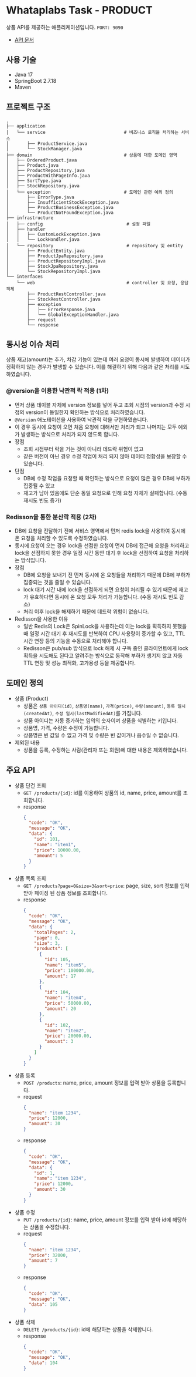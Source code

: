 # Whataplabs Task - PRODUCT
상품 API를 제공하는 애플리케이션입니다. ```PORT: 9090```
- [API 문서](http://localhost:9090/swagger-ui/index.html)

## 사용 기술
- Java 17
- SpringBoot 2.7.18
- Maven

## 프로젝트 구조
```
.
├── application
│   └── service                              # 비즈니스 로직을 처리하는 서비스
│       ├── ProductService.java
│       └── StockManager.java
├── domain                                   # 상품에 대한 도메인 영역
│   ├── OrderedProduct.java
│   ├── Product.java
│   ├── ProductRepository.java
│   ├── ProductWithPageInfo.java
│   ├── SortType.java
│   ├── StockRepository.java
│   └── exception                            # 도메인 관련 예외 정의
│       ├── ErrorType.java
│       ├── InsufficientStockException.java
│       ├── ProductBusinessException.java
│       └── ProductNotFoundException.java
├── infrastructure
│   ├── config                                # 설정 파일 
│   ├── handler
│   │   ├── CustomLockException.java
│   │   └── LockHandler.java
│   └── repository                            # repository 및 entity 
│       ├── ProductEntity.java
│       ├── ProductJpaRepository.java
│       ├── ProductRepositoryImpl.java
│       ├── StockJpaRepository.java
│       └── StockRepositoryImpl.java
└── interfaces
    └── web                                   # controller 및 요청, 응답 객체
        ├── ProductRestController.java
        ├── StockRestController.java
        ├── exception
        │   ├── ErrorResponse.java
        │   └── GlobalExceptionHandler.java
        ├── request
        └── response
```
## 동시성 이슈 처리
상품 재고(amount)는 추가, 차감 기능이 있는데 여러 요청이 동시에 발생하여 데이터가 정확하지 않는 경우가 발생할 수 있습니다.
이를 해결하기 위해 다음과 같은 처리를 시도하였습니다.

### @version을 이용한 낙관적 락 적용 (1차)
- 먼저 상품 테이블 자체에 version 정보를 넣어 두고 조회 시점의 version과 수정 시점의 version이 동일한지 확인하는 방식으로 처리하였습니다.
- ```@Version``` 애노테이션을 사용하여 낙관적 락을 구현하였습니다.
- 이 경우 동시에 요청이 오면 처음 요청에 대해서만 처리가 되고 나머지는 모두 예외가 발생하는 방식으로 처리가 되지 않도록 합니다.
- 장점
  - 조회 시점부터 락을 거는 것이 아니라 데드락 위험이 없고
  - 같은 버전이 아닌 경우 수정 작업이 처리 되지 않아 데이터 정합성을 보장할 수 있습니다.
- 단점
  - DB에 수정 작업을 요청할 때 확인하는 방식으로 요청이 많은 경우 DB에 부하가 집중될 수 있고
  - 재고가 남아 있음에도 단순 동일 요청으로 인해 요청 자체가 실패합니다. (수동 재시도 빈도 증가)

### Redisson을 통한 분산락 적용 (2차)
- DB에 요청을 전달하기 전에 서비스 영역에서 먼저 redis lock을 사용하여 동시에 온 요청을 처리할 수 있도록 수정하였습니다.
- 동시에 요청이 오는 경우 lock을 선점한 요청이 먼저 DB에 접근해 요청을 처리하고 lock을 선점하지 못한 경우 일정 시간 동안 대기 후 lock을 선점하여 요청을 처리하는 방식입니다.
- 장점
  - DB에 요청을 보내기 전 먼저 동시에 온 요청들을 처리하기 때문에 DB에 부하가 집중되는 것을 줄일 수 있습니다.
  - lock 대기 시간 내에 lock을 선점하게 되면 요청이 처리될 수 있기 때문에 재고가 유효하다면 동시에 온 요청 모두 처리가 가능합니다. (수동 재시도 빈도 감소)
  - 처리 이후 lock을 해제하기 때문에 데드락 위험이 없습니다.
- Redisson을 사용한 이유
  - 일반 Redis의 Lock은 SpinLock을 사용하는데 이는 lock을 획득하지 못했을 때 일정 시간 대기 후 재시도를 반복하여 CPU 사용량이 증가할 수 있고, TTL 시간 연장 등의 기능을 수동으로 처리해야 합니다.
  - Redisson은 pub/sub 방식으로 lock 해제 시 구독 중인 클라이언트에게 lock 획득을 시도해도 된다고 알려주는 방식으로 동작해 부하가 생기지 않고 자동 TTL 연장 및 성능 최적화, 고가용성 등을 제공합니다.

## 도메인 정의
- 상품 (Product)
  + 상품은 ```상품 아이디(id)```, ```상품명(name)```, ```가격(price)```, ```수량(amount)```, ```등록 일시(createdAt)```, ```수정 일시(lastModifiedAt)```를 가집니다.
  + 상품 아이디는 자동 증가하는 임의의 숫자이며 상품을 식별하는 키입니다.
  + 상품명, 가격, 수량은 수정이 가능합니다.
  + 상품명은 빈 값일 수 없고 가격 및 수량은 빈 값이거나 음수일 수 없습니다.
- 제외된 내용
  + 상품을 등록, 수정하는 사람(관리자 또는 회원)에 대한 내용은 제외하였습니다.

## 주요 API
- 상품 단건 조회
  - ```GET /products/{id}```: id를 이용하여 상품의 id, name, price, amount를 조회합니다.
  - response
    ```json
    {
      "code": "OK",
      "message": "OK",
      "data": {
        "id": 101,
        "name": "item1",
        "price": 10000.00,
        "amount": 5
      }
    }
    ```
- 상품 목록 조회
  - ```GET /products?page=0&size=3&sort=price```: page, size, sort 정보를 입력 받아 페이징 된 상품 정보를 조회합니다.
  - response
    ```json
    {
      "code": "OK",
      "message": "OK",
      "data": {
        "totalPages": 2,
        "page": 0,
        "size": 3,
        "products": [
          {
            "id": 105,
            "name": "item5",
            "price": 100000.00,
            "amount": 17
          },
          {
            "id": 104,
            "name": "item4",
            "price": 50000.00,
            "amount": 20
          },
          {
            "id": 102,
            "name": "item2",
            "price": 20000.00,
            "amount": 3
          }
        ]
      }
    }
    ```
- 상품 등록
  - ```POST /products```: name, price, amount 정보를 입력 받아 상품을 등록합니다.
  - request
    ```json
    {
      "name": "item 1234",
      "price": 12000,
      "amount": 30
    }
    ```
  - response
    ```json
    {
      "code": "OK",
      "message": "OK",
      "data": {
        "id": 1,
        "name": "item 1234",
        "price": 12000,
        "amount": 30
      }
    }
    ```
- 상품 수정
  - ```PUT /products/{id}```: name, price, amount 정보를 입력 받아 id에 해당하는 상품을 수정합니다.
  - request
    ```json
    {
      "name": "item 1234",
      "price": 32000,
      "amount": 7
    }
    ```
  - response
    ```json
    {
      "code": "OK",
      "message": "OK",
      "data": 105
    }
    ```
- 상품 삭제
  - ```DELETE /products/{id}```: id에 해당하는 상품을 삭제합니다.
  - response
    ```json
    {
      "code": "OK",
      "message": "OK",
      "data": 104
    }
    ```